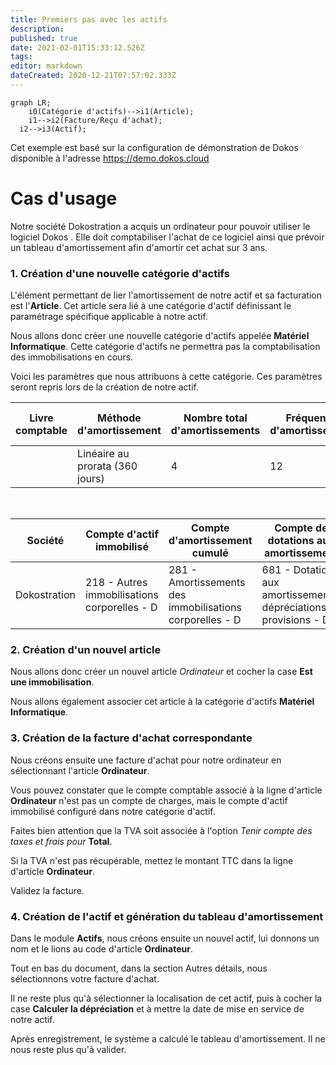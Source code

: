 ```yaml
---
title: Premiers pas avec les actifs
description: 
published: true
date: 2021-02-01T15:33:12.526Z
tags: 
editor: markdown
dateCreated: 2020-12-21T07:57:02.333Z
---
```


```mermaid
graph LR;
	i0(Catégorie d'actifs)-->i1(Article);
	i1-->i2(Facture/Reçu d'achat);
  i2-->i3(Actif);

```

Cet exemple est basé sur la configuration de démonstration de Dokos disponible à l'adresse https://demo.dokos.cloud
# Cas d'usage

Notre société Dokostration a acquis un ordinateur pour pouvoir utiliser le logiciel Dokos . Elle doit comptabiliser l'achat de ce logiciel ainsi que prévoir un tableau d'amortissement afin d'amortir cet achat sur 3 ans.

### 1. Création d'une nouvelle catégorie d'actifs

L'élément permettant de lier l'amortissement de notre actif et sa facturation est l'**Article**. Cet article sera lié à une catégorie d'actif définissant le paramétrage spécifique applicable à notre actif.

Nous allons donc créer une nouvelle catégorie d'actifs appelée **Matériel Informatique**.
Cette catégorie d'actifs ne permettra pas la comptabilisation des immobilisations en cours.

Voici les paramètres que nous attribuons à cette catégorie. Ces paramètres seront repris lors de la création de notre actif.

|Livre comptable|Méthode d'amortissement|Nombre total d'amortissements|Fréquence d'amortissement|Date de début de l'amortissement|
|---|---|---|---|---|
| |Linéaire au prorata (360 jours)|4|12| |

<br>

|Société|Compte d'actif immobilisé|Compte d'amortissement cumulé|Compte de dotations aux amortissement|Compte d'immobilisation en cours|
|---|---|---|---|---|
|Dokostration|218  - Autres immobilisations corporelles - D|281  - Amortissements des immobilisations corporelles - D|681  - Dotations aux amortissements, dépréciations et provisions - D| |


### 2. Création d'un nouvel article

Nous allons donc créer un nouvel article _Ordinateur_ et cocher la case **Est une immobilisation**.

Nous allons également associer cet article à la catégorie d'actifs **Matériel Informatique**.

### 3. Création de la facture d'achat correspondante

Nous créons ensuite une facture d'achat pour notre ordinateur en sélectionnant l'article **Ordinateur**.

Vous pouvez constater que le compte comptable associé à la ligne d'article **Ordinateur** n'est pas un compte de charges, mais le compte d'actif immobilisé configuré dans notre catégorie d'actif.

Faites bien attention que la TVA soit associée à l'option _Tenir compte des taxes et frais pour_ **Total**.

Si la TVA n'est pas récupérable, mettez le montant TTC dans la ligne d'article **Ordinateur**.

Validez la facture.


### 4. Création de l'actif et génération du tableau d'amortissement

Dans le module **Actifs**, nous créons ensuite un nouvel actif, lui donnons un nom et le lions au code d'article **Ordinateur**.

Tout en bas du document, dans la section Autres détails, nous sélectionnons votre facture d'achat.

Il ne reste plus qu'à sélectionner la localisation de cet actif, puis à cocher la case **Calculer la dépréciation** et à mettre la date de mise en service de notre actif.

Après enregistrement, le système a calculé le tableau d'amortissement. Il ne nous reste plus qu'à valider.




